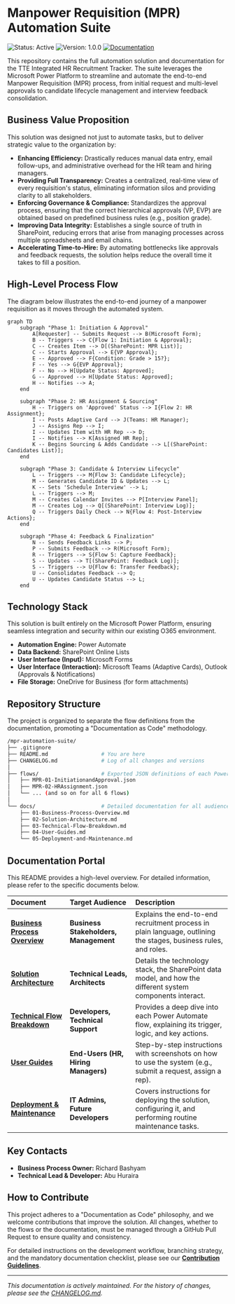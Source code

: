 # Manpower Requisition (MPR) Automation Suite

![Status: Active](https://img.shields.io/badge/status-active-success.svg)
![Version: 1.0.0](https://img.shields.io/badge/version-1.0.0-blue.svg)
[![Documentation](https://img.shields.io/badge/documentation-complete-brightgreen.svg)](./docs/01-Business-Process-Overview.md)

This repository contains the full automation solution and documentation for the TTE Integrated HR Recruitment Tracker. The suite leverages the Microsoft Power Platform to streamline and automate the end-to-end Manpower Requisition (MPR) process, from initial request and multi-level approvals to candidate lifecycle management and interview feedback consolidation.

## Business Value Proposition

This solution was designed not just to automate tasks, but to deliver strategic value to the organization by:

-   **Enhancing Efficiency:** Drastically reduces manual data entry, email follow-ups, and administrative overhead for the HR team and hiring managers.
-   **Providing Full Transparency:** Creates a centralized, real-time view of every requisition's status, eliminating information silos and providing clarity to all stakeholders.
-   **Enforcing Governance & Compliance:** Standardizes the approval process, ensuring that the correct hierarchical approvals (VP, EVP) are obtained based on predefined business rules (e.g., position grade).
-   **Improving Data Integrity:** Establishes a single source of truth in SharePoint, reducing errors that arise from managing processes across multiple spreadsheets and email chains.
-   **Accelerating Time-to-Hire:** By automating bottlenecks like approvals and feedback requests, the solution helps reduce the overall time it takes to fill a position.

## High-Level Process Flow

The diagram below illustrates the end-to-end journey of a manpower requisition as it moves through the automated system.

```mermaid
graph TD
    subgraph "Phase 1: Initiation & Approval"
        A[Requester] -- Submits Request --> B(Microsoft Form);
        B -- Triggers --> C{Flow 1: Initiation & Approval};
        C -- Creates Item --> D[(SharePoint: MPR List)];
        C -- Starts Approval --> E{VP Approval};
        E -- Approved --> F{Condition: Grade > 15?};
        F -- Yes --> G{EVP Approval};
        F -- No --> H[Update Status: Approved];
        G -- Approved --> H[Update Status: Approved];
        H -- Notifies --> A;
    end

    subgraph "Phase 2: HR Assignment & Sourcing"
        H -- Triggers on 'Approved' Status --> I{Flow 2: HR Assignment};
        I -- Posts Adaptive Card --> J(Teams: HR Manager);
        J -- Assigns Rep --> I;
        I -- Updates Item with HR Rep --> D;
        I -- Notifies --> K[Assigned HR Rep];
        K -- Begins Sourcing & Adds Candidate --> L[(SharePoint: Candidates List)];
    end

    subgraph "Phase 3: Candidate & Interview Lifecycle"
        L -- Triggers --> M{Flow 3: Candidate Lifecycle};
        M -- Generates Candidate ID & Updates --> L;
        K -- Sets 'Schedule Interview' --> L;
        L -- Triggers --> M;
        M -- Creates Calendar Invites --> P[Interview Panel];
        M -- Creates Log --> Q[(SharePoint: Interview Log)];
        Q -- Triggers Daily Check --> N{Flow 4: Post-Interview Actions};
    end

    subgraph "Phase 4: Feedback & Finalization"
        N -- Sends Feedback Links --> P;
        P -- Submits Feedback --> R(Microsoft Form);
        R -- Triggers --> S{Flow 5: Capture Feedback};
        S -- Updates --> T[(SharePoint: Feedback Log)];
        S -- Triggers --> U{Flow 6: Transfer Feedback};
        U -- Consolidates Feedback --> Q;
        U -- Updates Candidate Status --> L;
    end
```

## Technology Stack

This solution is built entirely on the Microsoft Power Platform, ensuring seamless integration and security within our existing O365 environment.

-   **Automation Engine:** Power Automate
-   **Data Backend:** SharePoint Online Lists
-   **User Interface (Input):** Microsoft Forms
-   **User Interface (Interaction):** Microsoft Teams (Adaptive Cards), Outlook (Approvals & Notifications)
-   **File Storage:** OneDrive for Business (for form attachments)

## Repository Structure

The project is organized to separate the flow definitions from the documentation, promoting a "Documentation as Code" methodology.

```bash
/mpr-automation-suite/
├── .gitignore
├── README.md                 # You are here
├── CHANGELOG.md              # Log of all changes and versions
│
├── flows/                    # Exported JSON definitions of each Power Automate flow
│   ├── MPR-01-InitiationandApproval.json
│   ├── MPR-02-HRAssignment.json
│   └── ... (and so on for all 6 flows)
│
└── docs/                     # Detailed documentation for all audiences
    ├── 01-Business-Process-Overview.md
    ├── 02-Solution-Architecture.md
    ├── 03-Technical-Flow-Breakdown.md
    ├── 04-User-Guides.md
    └── 05-Deployment-and-Maintenance.md
```

## Documentation Portal

This README provides a high-level overview. For detailed information, please refer to the specific documents below.

| Document                                          | Target Audience                      | Description                                                                                             |
| :------------------------------------------------ | :----------------------------------- | :------------------------------------------------------------------------------------------------------ |
| **[Business Process Overview](./docs/01-Business-Process-Overview.md)** | **Business Stakeholders, Management** | Explains the end-to-end recruitment process in plain language, outlining the stages, business rules, and roles. |
| **[Solution Architecture](./docs/02-Solution-Architecture.md)** | **Technical Leads, Architects**        | Details the technology stack, the SharePoint data model, and how the different system components interact. |
| **[Technical Flow Breakdown](./docs/03-Technical-Flow-Breakdown.md)** | **Developers, Technical Support**      | Provides a deep dive into each Power Automate flow, explaining its trigger, logic, and key actions.        |
| **[User Guides](./docs/04-User-Guides.md)**             | **End-Users (HR, Hiring Managers)**    | Step-by-step instructions with screenshots on how to use the system (e.g., submit a request, assign a rep). |
| **[Deployment & Maintenance](./docs/05-Deployment-and-Maintenance.md)** | **IT Admins, Future Developers**       | Covers instructions for deploying the solution, configuring it, and performing routine maintenance tasks.     |

## Key Contacts

-   **Business Process Owner:** Richard Bashyam
-   **Technical Lead & Developer:** Abu Huraira

## How to Contribute

This project adheres to a "Documentation as Code" philosophy, and we welcome contributions that improve the solution. All changes, whether to the flows or the documentation, must be managed through a GitHub Pull Request to ensure quality and consistency.

For detailed instructions on the development workflow, branching strategy, and the mandatory documentation checklist, please see our **[Contribution Guidelines](./CONTRIBUTING.md)**.

---
_This documentation is actively maintained. For the history of changes, please see the [CHANGELOG.md](./CHANGELOG.md)._

